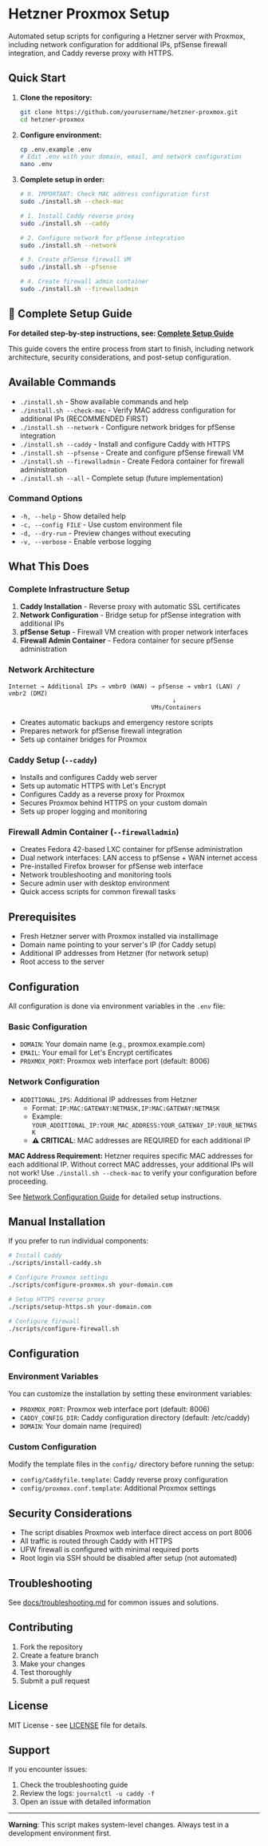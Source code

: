 # Hetzner Proxmox Setup

Automated setup scripts for configuring a Hetzner server with Proxmox, including network configuration for additional IPs, pfSense firewall integration, and Caddy reverse proxy with HTTPS.

## Quick Start

1. **Clone the repository:**
   ```bash
   git clone https://github.com/yourusername/hetzner-proxmox.git
   cd hetzner-proxmox
   ```

2. **Configure environment:**
   ```bash
   cp .env.example .env
   # Edit .env with your domain, email, and network configuration
   nano .env
   ```

3. **Complete setup in order:**
   ```bash
   # 0. IMPORTANT: Check MAC address configuration first
   sudo ./install.sh --check-mac
   
   # 1. Install Caddy reverse proxy
   sudo ./install.sh --caddy
   
   # 2. Configure network for pfSense integration  
   sudo ./install.sh --network
   
   # 3. Create pfSense firewall VM
   sudo ./install.sh --pfsense
   
   # 4. Create firewall admin container
   sudo ./install.sh --firewalladmin
   ```

## 📖 Complete Setup Guide

**For detailed step-by-step instructions, see: [Complete Setup Guide](docs/complete-setup-guide.md)**

This guide covers the entire process from start to finish, including network architecture, security considerations, and post-setup configuration.

## Available Commands

- `./install.sh` - Show available commands and help
- `./install.sh --check-mac` - Verify MAC address configuration for additional IPs (RECOMMENDED FIRST)
- `./install.sh --network` - Configure network bridges for pfSense integration
- `./install.sh --caddy` - Install and configure Caddy with HTTPS
- `./install.sh --pfsense` - Create and configure pfSense firewall VM
- `./install.sh --firewalladmin` - Create Fedora container for firewall administration
- `./install.sh --all` - Complete setup (future implementation)

### Command Options

- `-h, --help` - Show detailed help
- `-c, --config FILE` - Use custom environment file
- `-d, --dry-run` - Preview changes without executing
- `-v, --verbose` - Enable verbose logging

## What This Does

### Complete Infrastructure Setup
1. **Caddy Installation** - Reverse proxy with automatic SSL certificates
2. **Network Configuration** - Bridge setup for pfSense integration with additional IPs
3. **pfSense Setup** - Firewall VM creation with proper network interfaces
4. **Firewall Admin Container** - Fedora container for secure pfSense administration

### Network Architecture
```
Internet → Additional IPs → vmbr0 (WAN) → pfSense → vmbr1 (LAN) / vmbr2 (DMZ)
                                              ↓
                                        VMs/Containers
```
- Creates automatic backups and emergency restore scripts
- Prepares network for pfSense firewall integration
- Sets up container bridges for Proxmox

### Caddy Setup (`--caddy`)
- Installs and configures Caddy web server
- Sets up automatic HTTPS with Let's Encrypt
- Configures Caddy as a reverse proxy for Proxmox
- Secures Proxmox behind HTTPS on your custom domain
- Sets up proper logging and monitoring

### Firewall Admin Container (`--firewalladmin`)
- Creates Fedora 42-based LXC container for pfSense administration
- Dual network interfaces: LAN access to pfSense + WAN internet access
- Pre-installed Firefox browser for pfSense web interface
- Network troubleshooting and monitoring tools
- Secure admin user with desktop environment
- Quick access scripts for common firewall tasks

## Prerequisites

- Fresh Hetzner server with Proxmox installed via installimage
- Domain name pointing to your server's IP (for Caddy setup)
- Additional IP addresses from Hetzner (for network setup)
- Root access to the server

## Configuration

All configuration is done via environment variables in the `.env` file:

### Basic Configuration
- `DOMAIN`: Your domain name (e.g., proxmox.example.com)
- `EMAIL`: Your email for Let's Encrypt certificates
- `PROXMOX_PORT`: Proxmox web interface port (default: 8006)

### Network Configuration
- `ADDITIONAL_IPS`: Additional IP addresses from Hetzner
  - Format: `IP:MAC:GATEWAY:NETMASK,IP:MAC:GATEWAY:NETMASK`
  - Example: `YOUR_ADDITIONAL_IP:YOUR_MAC_ADDRESS:YOUR_GATEWAY_IP:YOUR_NETMASK`
  - **⚠️ CRITICAL**: MAC addresses are REQUIRED for each additional IP

**MAC Address Requirement:**
Hetzner requires specific MAC addresses for each additional IP. Without correct MAC addresses, your additional IPs will not work! Use `./install.sh --check-mac` to verify your configuration before proceeding.

See [Network Configuration Guide](docs/network-configuration.md) for detailed setup instructions.

## Manual Installation

If you prefer to run individual components:

```bash
# Install Caddy
./scripts/install-caddy.sh

# Configure Proxmox settings
./scripts/configure-proxmox.sh your-domain.com

# Setup HTTPS reverse proxy
./scripts/setup-https.sh your-domain.com

# Configure firewall
./scripts/configure-firewall.sh
```

## Configuration

### Environment Variables

You can customize the installation by setting these environment variables:

- `PROXMOX_PORT`: Proxmox web interface port (default: 8006)
- `CADDY_CONFIG_DIR`: Caddy configuration directory (default: /etc/caddy)
- `DOMAIN`: Your domain name (required)

### Custom Configuration

Modify the template files in the `config/` directory before running the setup:

- `config/Caddyfile.template`: Caddy reverse proxy configuration
- `config/proxmox.conf.template`: Additional Proxmox settings

## Security Considerations

- The script disables Proxmox web interface direct access on port 8006
- All traffic is routed through Caddy with HTTPS
- UFW firewall is configured with minimal required ports
- Root login via SSH should be disabled after setup (not automated)

## Troubleshooting

See [docs/troubleshooting.md](docs/troubleshooting.md) for common issues and solutions.

## Contributing

1. Fork the repository
2. Create a feature branch
3. Make your changes
4. Test thoroughly
5. Submit a pull request

## License

MIT License - see [LICENSE](LICENSE) file for details.

## Support

If you encounter issues:
1. Check the troubleshooting guide
2. Review the logs: `journalctl -u caddy -f`
3. Open an issue with detailed information

---

**Warning**: This script makes system-level changes. Always test in a development environment first.
